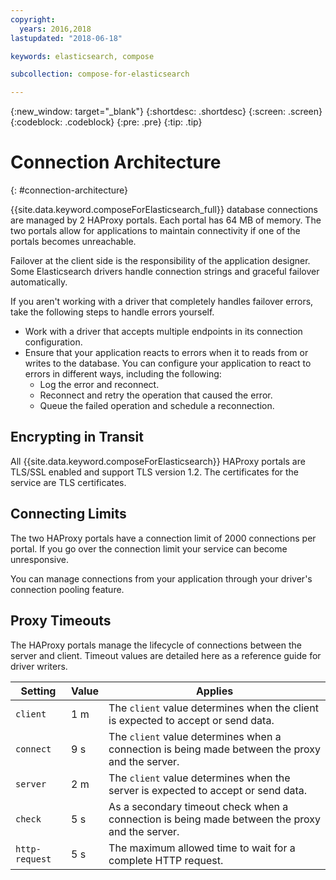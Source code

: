 ```yaml
---
copyright:
  years: 2016,2018
lastupdated: "2018-06-18"

keywords: elasticsearch, compose

subcollection: compose-for-elasticsearch

---
```


{:new_window: target="_blank"}
{:shortdesc: .shortdesc}
{:screen: .screen}
{:codeblock: .codeblock}
{:pre: .pre}
{:tip: .tip}

# Connection Architecture
{: #connection-architecture}

{{site.data.keyword.composeForElasticsearch_full}} database connections are managed by 2 HAProxy portals. Each portal has 64 MB of memory. The two portals allow for applications to maintain connectivity if one of the portals becomes unreachable.

Failover at the client side is the responsibility of the application designer. Some Elasticsearch drivers handle connection strings and graceful failover automatically.

If you aren't working with a driver that completely handles failover errors, take the following steps to handle errors yourself.

* Work with a driver that accepts multiple endpoints in its connection configuration.
* Ensure that your application reacts to errors when it to reads from or writes to the database. You can configure your application to react to errors in different ways, including the following:
  + Log the error and reconnect.
  + Reconnect and retry the operation that caused the error.
  + Queue the failed operation and schedule a reconnection.

## Encrypting in Transit

All {{site.data.keyword.composeForElasticsearch}} HAProxy portals are TLS/SSL enabled and support TLS version 1.2. The certificates for the service are TLS certificates.

## Connecting Limits

The two HAProxy portals have a connection limit of 2000 connections per portal. If you go over the connection limit your service can become unresponsive.

You can manage connections from your application through your driver's connection pooling feature.

## Proxy Timeouts

The HAProxy portals manage the lifecycle of connections between the server and client. Timeout values are detailed here as a reference guide for driver writers.

Setting | Value | Applies
----------|-----------|-----------
`client` | 1 m | The `client` value determines when the client is expected to accept or send data.
`connect` | 9 s | The `client` value determines when a connection is being made between the proxy and the server.
`server` | 2 m | The `client` value determines when the server is expected to accept or send data.
`check` | 5 s | As a secondary timeout check when a connection is being made between the proxy and the server.
`http-request` | 5 s | The maximum allowed time to wait for a complete HTTP request.

